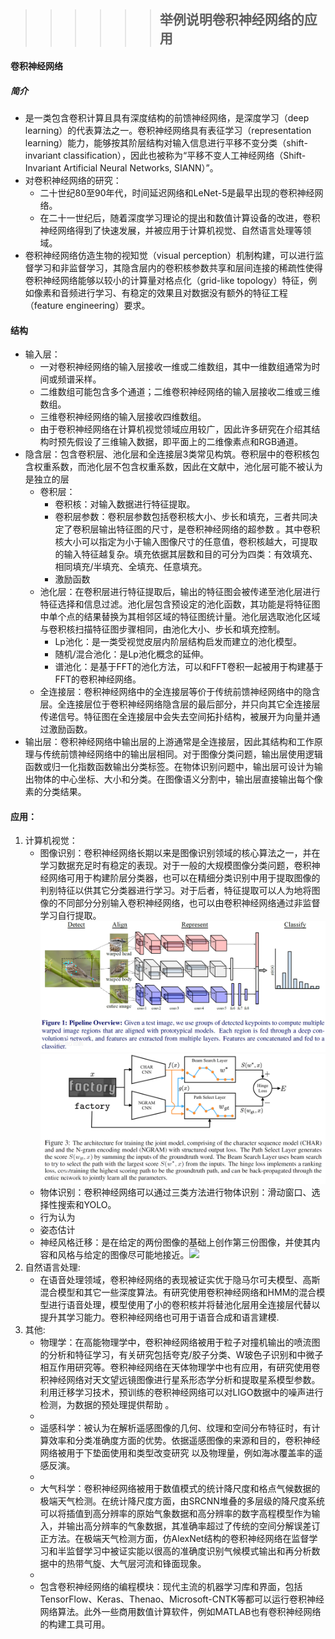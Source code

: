 >>>>>> ## 举例说明卷积神经网络的应用
#### 卷积神经网络
##### 简介
+ 是一类包含卷积计算且具有深度结构的前馈神经网络，是深度学习（deep learning）的代表算法之一。卷积神经网络具有表征学习（representation learning）能力，能够按其阶层结构对输入信息进行平移不变分类（shift-invariant classification），因此也被称为“平移不变人工神经网络（Shift-Invariant Artificial Neural Networks, SIANN）”。
+ 对卷积神经网络的研究：
    - 二十世纪80至90年代，时间延迟网络和LeNet-5是最早出现的卷积神经网络。
    - 在二十一世纪后，随着深度学习理论的提出和数值计算设备的改进，卷积神经网络得到了快速发展，并被应用于计算机视觉、自然语言处理等领域。 
+ 卷积神经网络仿造生物的视知觉（visual perception）机制构建，可以进行监督学习和非监督学习，其隐含层内的卷积核参数共享和层间连接的稀疏性使得卷积神经网络能够以较小的计算量对格点化（grid-like topology）特征，例如像素和音频进行学习、有稳定的效果且对数据没有额外的特征工程（feature engineering）要求。
  
#### 结构
+ 输入层：
    - 一对卷积神经网络的输入层接收一维或二维数组，其中一维数组通常为时间或频谱采样。
    - 二维数组可能包含多个通道；二维卷积神经网络的输入层接收二维或三维数组。
    - 三维卷积神经网络的输入层接收四维数组。
    - 由于卷积神经网络在计算机视觉领域应用较广，因此许多研究在介绍其结构时预先假设了三维输入数据，即平面上的二维像素点和RGB通道。
+ 隐含层：包含卷积层、池化层和全连接层3类常见构筑。卷积层中的卷积核包含权重系数，而池化层不包含权重系数，因此在文献中，池化层可能不被认为是独立的层
    - 卷积层：
        - 卷积核：对输入数据进行特征提取。
        - 卷积层参数：卷积层参数包括卷积核大小、步长和填充，三者共同决定了卷积层输出特征图的尺寸，是卷积神经网络的超参数 。其中卷积核大小可以指定为小于输入图像尺寸的任意值，卷积核越大，可提取的输入特征越复杂。填充依据其层数和目的可分为四类：有效填充、相同填充/半填充、全填充、任意填充。
        - 激励函数
    - 池化层：在卷积层进行特征提取后，输出的特征图会被传递至池化层进行特征选择和信息过滤。池化层包含预设定的池化函数，其功能是将特征图中单个点的结果替换为其相邻区域的特征图统计量。池化层选取池化区域与卷积核扫描特征图步骤相同，由池化大小、步长和填充控制。
        - Lp池化：是一类受视觉皮层内阶层结构启发而建立的池化模型。
        - 随机/混合池化：是Lp池化概念的延伸。
        - 谱池化：是基于FFT的池化方法，可以和FFT卷积一起被用于构建基于FFT的卷积神经网络。 
    - 全连接层：卷积神经网络中的全连接层等价于传统前馈神经网络中的隐含层。全连接层位于卷积神经网络隐含层的最后部分，并只向其它全连接层传递信号。特征图在全连接层中会失去空间拓扑结构，被展开为向量并通过激励函数。
+ 输出层：卷积神经网络中输出层的上游通常是全连接层，因此其结构和工作原理与传统前馈神经网络中的输出层相同。对于图像分类问题，输出层使用逻辑函数或归一化指数函数输出分类标签。在物体识别问题中，输出层可设计为输出物体的中心坐标、大小和分类。在图像语义分割中，输出层直接输出每个像素的分类结果。

#### 应用：
1. 计算机视觉：
    + 图像识别：卷积神经网络长期以来是图像识别领域的核心算法之一，并在学习数据充足时有稳定的表现。对于一般的大规模图像分类问题，卷积神经网络可用于构建阶层分类器，也可以在精细分类识别中用于提取图像的判别特征以供其它分类器进行学习。对于后者，特征提取可以人为地将图像的不同部分分别输入卷积神经网络，也可以由卷积神经网络通过非监督学习自行提取。![](1.png) ![](2.png)
    + 物体识别：卷积神经网络可以通过三类方法进行物体识别：滑动窗口、选择性搜索和YOLO。
    + 行为认为
    + 姿态估计
    + 神经风格迁移：是在给定的两份图像的基础上创作第三份图像，并使其内容和风格与给定的图像尽可能地接近。![](3.png)
2. 自然语言处理:
    + 在语音处理领域，卷积神经网络的表现被证实优于隐马尔可夫模型、高斯混合模型和其它一些深度算法。有研究使用卷积神经网络和HMM的混合模型进行语音处理，模型使用了小的卷积核并将替池化层用全连接层代替以提升其学习能力。卷积神经网络也可用于语音合成和语言建模.
3. 其他:
    + 物理学：在高能物理学中，卷积神经网络被用于粒子对撞机输出的喷流图的分析和特征学习，有关研究包括夸克/胶子分类、W玻色子识别和中微子相互作用研究等。卷积神经网络在天体物理学中也有应用，有研究使用卷积神经网络对天文望远镜图像进行星系形态学分析和提取星系模型参数。利用迁移学习技术，预训练的卷积神经网络可以对LIGO数据中的噪声进行检测，为数据的预处理提供帮助 。
    + 
    + 遥感科学：被认为在解析遥感图像的几何、纹理和空间分布特征时，有计算效率和分类准确度方面的优势。依据遥感图像的来源和目的，卷积神经网络被用于下垫面使用和类型改变研究 以及物理量，例如海冰覆盖率的遥感反演。
    + 
    + 大气科学：卷积神经网络被用于数值模式的统计降尺度和格点气候数据的极端天气检测。在统计降尺度方面，由SRCNN堆叠的多层级的降尺度系统可以将插值到高分辨率的原始气象数据和高分辨率的数字高程模型作为输入，并输出高分辨率的气象数据，其准确率超过了传统的空间分解误差订正方法。在极端天气检测方面，仿AlexNet结构的卷积神经网络在监督学习和半监督学习中被证实能以很高的准确度识别气候模式输出和再分析数据中的热带气旋、大气层河流和锋面现象。
    + 
    + 包含卷积神经网络的编程模块：现代主流的机器学习库和界面，包括TensorFlow、Keras、Thenao、Microsoft-CNTK等都可以运行卷积神经网络算法。此外一些商用数值计算软件，例如MATLAB也有卷积神经网络的构建工具可用。